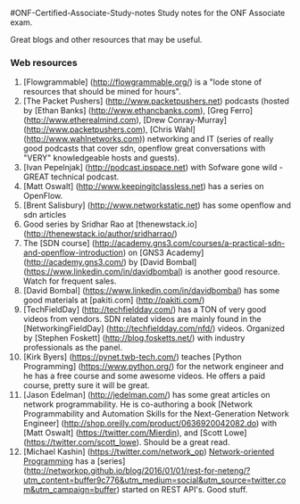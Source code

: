 #ONF-Certified-Associate-Study-notes
Study notes for the ONF Associate exam. <!-- Those for the Engineer exam are linked [here] (http://www.). -->  <!-- I decided to use github as it would also help me to learn and become familiar with github at the same time. An excellent way to learn github is through the [Committmas] (http://www.) page. I wasn't quite able to tag along, but rewatching? the videos later on was super helpful. Other great resources include [the] (http://www.) [following] (http://www.) [Youtube] (http://www.) [playlists] (http://www.). I have used mostly public resources and have tried linking to them when I can. I also used the [ Oreilly book ] (http://www.); if textbooks are more your thing, [these] (http://www.) [seem] (http://www.) [to] (http://www.) [be] (http://www.) [good] (http://www.), but I haven't read them so caveat emptor. There are tons of [videos] (http://www.) [on] (http://www.) [Youtube] (http://www.) [that] (http://www.) [can] (http://www.) [get] (http://www.) [one] (http://www.) [up] (http://www.) [to] (http://www.) [speed] (http://www.) [quickly] (http://www.). These are just a few, search for [SDN] (http://www.), [OpenFlow] (http://www.), or any of the other buzz words. -->


Great blogs and other resources that may be useful.

### Web resources
1. [Flowgrammable] (http://flowgrammable.org/) is a "lode stone of resources that should be mined for hours". <!-- (bad pun is bad i know). -->
2. [The Packet Pushers] (http://www.packetpushers.net) podcasts (hosted by [Ethan Banks] (http://www.ethancbanks.com), [Greg Ferro] (http://www.etherealmind.com), [Drew Conray-Murray] (http://www.packetpushers.com), [Chris Wahl] (http://www.wahlnetworks.com)) networking and IT (series of really good podcasts that cover sdn, openflow great conversations with "VERY" knowledgeable hosts and guests).
3. [Ivan Pepelnjak] (http://podcast.ipspace.net) with Sofware gone wild - GREAT technical podcast.
4. [Matt Oswalt] (http://www.keepingitclassless.net) has a series on OpenFlow.
5. [Brent Salisbury] (http://www.networkstatic.net) has some openflow and sdn articles
6. Good series by Sridhar Rao at [thenewstack.io] (http://thenewstack.io/author/sridharrao/)
7. The [SDN course] (http://academy.gns3.com/courses/a-practical-sdn-and-openflow-introduction) on [GNS3 Academy] (http://academy.gns3.com/) by [David Bombal] (https://www.linkedin.com/in/davidbombal) is another good resource. Watch for frequent sales.
8. [David Bombal] (https://www.linkedin.com/in/davidbombal) has some good materials at [pakiti.com] (http://pakiti.com/)
9. [TechFieldDay] (http://techfieldday.com/) has a TON of very good videos from vendors. SDN related videos are mainly found in the [NetworkingFieldDay] (http://techfieldday.com/nfd/) videos. Organized by [Stephen Foskett] (http://blog.fosketts.net/) with industry professionals as the panel.
10. [Kirk Byers] (https://pynet.twb-tech.com/) teaches [Python Programming] (https://www.python.org/) for the network engineer and he has a free course and some awesome videos. He offers a paid course, pretty sure it will be great.
11. [Jason Edelman] (http://jedelman.com/) has some great articles on network programmability. He is co-authoring a book [Network Programmability and Automation Skills for the Next-Generation Network Engineer] (http://shop.oreilly.com/product/0636920042082.do) with [Matt Oswalt] (https://twitter.com/Mierdin), and [Scott Lowe] (https://twitter.com/scott_lowe). Should be a great read.
12. [Michael Kashin] (https://twitter.com/network_op) [Network-oriented Programming](http://networkop.github.io/) has a [series] (http://networkop.github.io/blog/2016/01/01/rest-for-neteng/?utm_content=buffer9c776&utm_medium=social&utm_source=twitter.com&utm_campaign=buffer) started on REST API's. Good stuff.

